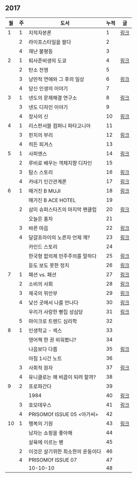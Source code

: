 ## 2017

| 월 | 주 | 도서 | 누적 | 글 |
|---|---|---|---|---|
| 1 | 1 | 지적자본론 | 1 | [링크](./book_reviews/지적_자본론.md) |
|   | 2 | 라이프스타일을 팔다 | 2 | |
|   | 4 | 재난 불평등 | 3 | |
| 2 | 1 | 퇴사준비생의 도쿄 | 4 | [링크](./book_reviews/퇴사준비생의_도쿄.md) |
|   | 2 | 탄소 전쟁 | 5 | |
|   | 3 | 낭만적 연애와 그 후의 일상 | 6 | [링크](./book_reviews/낭만적_연애와_그_후의_일상) |
|   | 4 | 당신 인생의 이야기 | 7 | |
| 3 | 1 | 넨도의 문제해결 연구소 | 8 | [링크](./book_reviews/넨도의_문제해결연구소.md) |
|   | 3 | 넨도 디자인 이야기 | 9 | |
|   | 4 | 장사의 신 | 10 | [링크](./book_reviews/장사의_신.md) |
| 4 | 1 | 리스판서블 컴퍼니 파타고니아 | 11 | |
|   | 3 | 핀치의 부리 | 12 | [링크](./book_reviews/핀치의_부리.md) |
|   | 4 | 히든 피겨스 | 13 | |
| 5 | 1 | 사피엔스 | 14 | [링크](./book_reviews/사피엔스.md) |
|   | 2 | 루비로 배우는 객체지향 디자인 | 15 | |
|   | 3 | 탐스 스토리 | 16 | [링크](./book_reviews/탐스_스토리.md) |
|   | 4 | 카네기 인간관계론 | 17 | [링크](./book_reviews/카네기_인간관계론.md) |
| 6 | 1 | 매거진 B MUJI | 18 | [링크](./book_reviews/매거진_B_MUJI_&_ACE_HOTEL.md) |
|   |   | 매거진 B ACE HOTEL | 19 | |
|   | 2 | 삼미 슈퍼스타즈의 마지막 팬클럽 | 20 | [링크](./book_reviews/삼미_슈퍼스타즈의_마지막_팬클럽.md) |
|   |   | 오늘은 홍차 | 21 | |
|   | 3 | 바른 마음 | 22 | [링크](./book_reviews/바른_마음.md) |
|   | 4 | 달걀프라이의 노른자 언제 깨? | 23 | [링크](./book_reviews/달걀프라이의_노른자_언제_깨.md) |
|   |   | 카인드 스토리 | 24 | |
|   |   | 한국형 합의제 민주주의를 말하다 | 25 | [링크](./book_reviews/한국형_합의제_민주주의를_말하다.md) |
|   |   | 듣도 보도 못한 정치 | 26 | [링크](.book_reviews/듣도_보도_못한_정치.md) |
| 7 | 1 | 패션 vs. 패션 | 27 | [링크](./book_reviews/패션_vs_패션.md) |
|   | 2 | 소비의 사회 | 28 | [링크](./book_reviews/소비의_사회.md) |
|   | 3 | 제국의 위안부 | 29 | [링크](./book_reviews/제국의_위안부.md) |
|   | 4 | 낯선 곳에서 나를 만나다 | 30 | [링크](./book_reviews/낯선_곳에서_나를_만나다.md) |
|   |   | 우리가 사랑한 빵집 성심당 | 31 | [링크](./book_reviews/우리가_사랑한_빵집_성심당.md) |
|   | 5 | 마이크로 트렌드 심리학 | 32 | |
| 8 | 1 | 인생학교 - 섹스 | 33 | |
|   |   | 영어책 한 권 외워봤니? | 34 | |
|   |   | 나음보다 다름 | 35 | [링크](./book_reviews/나음보다_다름.md) |
|   |   | 아침 1시간 노트 | 36 | |
|   | 3 | 사회적 원자 | 37 | [링크](./book_reviews/사회적_원자.md) |
|   | 4 | 유니클로는 왜 비콥이 되려 할까? | 38 | |
| 9 | 2 | 프로파간다 | 39 | |
|   |   | 1984 | 40 | [링크](./book_reviews/프로파간다_1984.md) |
|   | 3 | 호모데우스 | 41 | [링크](./book_reviews/호모데우스.md) |
|   | 4 | PRISOMOf ISSUE 05 <아가씨> | 42 | |
| 10 | 1 | 행복의 기원 | 43 | [링크](./book_reviews/행복의_기원.md) |
|    |   | 남자는 쇼핑을 좋아해 | 44 | |
|    |   | 살육에 이르는 병 | 45 | |
|    | 2 | 이것은 살기위한 최소한의 운동이다 | 46 | |
|    | 4 | PRISOMOf ISSUE 07 <Her> | 47 | |
|    |   | 10-10-10 | 48 | |

